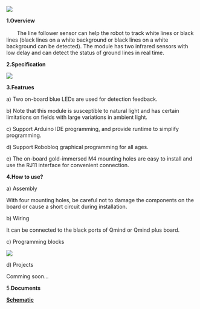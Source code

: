 ![](/img/senor/c-18.png)

**1.Overview**

　　The line follower sensor can help the robot to track white lines or black lines (black lines on a white background or black lines on a white background can be detected). The module has two infrared sensors with low delay and can detect the status of ground lines in real time.

**2.Specification**

![](/img/senor/c-16.png)

**3.Featrues**

a) Two on-board blue LEDs are used for detection feedback.

b) Note that this module is susceptible to natural light and has certain limitations on fields with large variations in ambient light.

c) Support Arduino IDE programming, and provide runtime to simplify programming.

d) Support Robobloq graphical programming for all ages.

e) The on-board gold-immersed  M4 mounting holes are easy to install and use the RJ11 interface for convenient connection.

**4.How to use?**

a) Assembly

With four mounting holes, be careful not to damage the components on the board or cause a short circuit during installation.

b) Wiring

It can be connected to the black ports of Qmind or Qmind plus board.

c) Programming blocks

![](/img/senor/c-17.png)

d) Projects

Comming soon...

5.**Documents**

<b>[Schematic](https://github.com/Robobloq2018/Open-source-hardware/tree/master/Electronic%20module)

